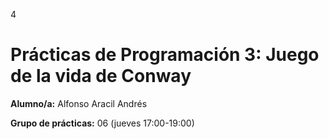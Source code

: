 4

# Prácticas de Programación 3: Juego de la vida de Conway
**Alumno/a:** Alfonso Aracil Andrés

**Grupo de prácticas:** 06 (jueves 17:00-19:00)
